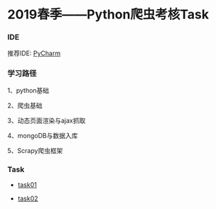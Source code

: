 # 2019春季——Python爬虫考核Task

### IDE
推荐IDE: [PyCharm](https://www.jetbrains.com/pycharm/)

### 学习路径

1、python基础

2、爬虫基础

3、动态页面渲染与ajax抓取

4、mongoDB与数据入库

5、Scrapy爬虫框架

### Task

- [task01](./task_01/README.md)

- [task02](./task_02/README.md)

